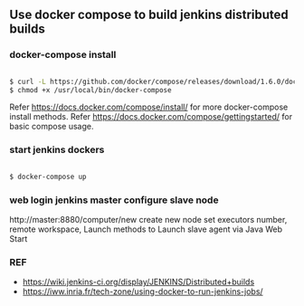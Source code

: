 ## Use docker compose to build jenkins distributed builds

### docker-compose install

```sh

$ curl -L https://github.com/docker/compose/releases/download/1.6.0/docker-compose-`uname -s`-`uname -m` > /usr/local/bin/docker-compose
$ chmod +x /usr/local/bin/docker-compose

```

Refer https://docs.docker.com/compose/install/ for more docker-compose install methods.
Refer https://docs.docker.com/compose/gettingstarted/ for basic compose usage.

### start jenkins dockers

```sh

$ docker-compose up

```

### web login jenkins master configure slave node

http://master:8880/computer/new create new node
set executors number, remote workspace, Launch methods to Launch slave agent via Java Web Start

### REF

* https://wiki.jenkins-ci.org/display/JENKINS/Distributed+builds
* https://iww.inria.fr/tech-zone/using-docker-to-run-jenkins-jobs/


